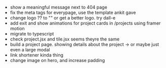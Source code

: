 - show a meaningful message next to 404 page
- fix the meta tags for everypage, use the template ankit gave
- change logo ?? to "<V>" or get a better logo. try dall-e
- add exit and show animations for project cards in /projects using framer motion
- migrate to typescript
- check project.jsx and tile.jsx seems theyre the same
- build a project page. showing details about the project -> or maybe just even a large modal
- link shortener kinda thing
- change image on hero, and increase padding
